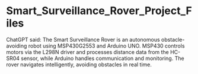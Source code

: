 # Smart_Surveillance_Rover_Project_Files
ChatGPT said:  The Smart Surveillance Rover is an autonomous obstacle-avoiding robot using MSP430G2553 and Arduino UNO. MSP430 controls motors via the L298N driver and processes distance data from the HC-SR04 sensor, while Arduino handles communication and monitoring. The rover navigates intelligently, avoiding obstacles in real time.
